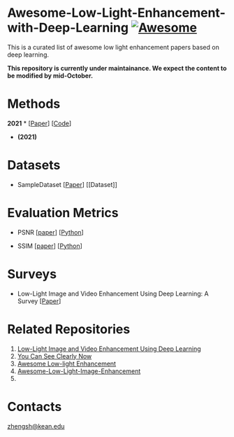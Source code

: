 # Awesome-Low-Light-Enhancement-with-Deep-Learning [![Awesome](https://awesome.re/badge.svg)](https://awesome.re)
This is a curated list of awesome low light enhancement papers based on deep learning. 

**This repository is currently under maintainance. We expect the content to be modified by mid-October.**

# Methods

**2021**
* 
[[Paper]()]
[[Code]()]
  *  **(2021)**


# Datasets
* SampleDataset
[[Paper]()] 
[[Dataset]]


# Evaluation Metrics
* PSNR 
[[paper](https://ieeexplore.ieee.org/stamp/stamp.jsp?arnumber=5596999&casa_token=45dLSWUQkDIAAAAA:MhWYq5VhLFLJGzXKIUlpVr9WGg63oH1UuuBh9Yn4yaYjgAB1gJE9uY_ylQRtDG4EvsmMSyrv5pBL&tag=1)]
[[Python](https://github.com/ShenZheng2000/Low_level_Vision_Metrics)]

* SSIM 
[[paper](https://ieeexplore.ieee.org/stamp/stamp.jsp?arnumber=5596999&casa_token=45dLSWUQkDIAAAAA:MhWYq5VhLFLJGzXKIUlpVr9WGg63oH1UuuBh9Yn4yaYjgAB1gJE9uY_ylQRtDG4EvsmMSyrv5pBL&tag=1)]
[[Python](https://github.com/ShenZheng2000/Low_level_Vision_Metrics)]

# Surveys
* Low-Light Image and Video Enhancement Using Deep Learning: A Survey [[Paper](https://arxiv.org/abs/2104.10729)]


# Related Repositories
1. [Low-Light Image and Video Enhancement Using Deep Learning](https://github.com/Li-Chongyi/Lighting-the-Darkness-in-the-Deep-Learning-Era-Open)
2. [You Can See Clearly Now](https://github.com/cxtalk/You-Can-See-Clearly-Now)
3. [Awesome Low-light Enhancement](https://github.com/Elin24/Awesome-Low-Light-Enhancement)
4. [Awesome-Low-Light-Image-Enhancement](https://github.com/ymmshi/Awesome-Low-Light-Image-Enhancement)
5. 
# Contacts
zhengsh@kean.edu
